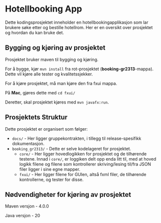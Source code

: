 # Hotellbooking App

Dette kodingsprosjektet inneholder en hotellbookingapplikasjon som lar brukere søke etter og bestille hotellrom. Her er en oversikt over prosjektet og hvordan du kan bruke det.

## Bygging og kjøring av prosjektet

Prosjektet bruker maven til bygging og kjøring.

For å bygge, kjør `mvn install` fra rot-prosjektet (**booking-gr2313**-mappa). Dette vil kjøre alle tester og kvalitetssjekker.

For å kjøre prosjektet, må man kjøre den fra fxui mappa.

På **Mac**, gjøres dette med `cd fxui/`

Deretter, skal prosjektet kjøres med `mvn javafx:run`.

## Prosjektets Struktur

Dette prosjektet er organisert som følger:

- `docs/` - Her ligger gruppekontrakten, i tillegg til release-spesifikk dokumentasjon.
- `booking_gr2313/` - Dette er selve kodelageret for prosjektet.
    - `core/` - Her ligger hovedlogikken for prosjektet og de tilhørende testene. Innad i `core/`, er loggiken delt opp enda litt til, med at hoved logikk filene og filene som kontrollerer skriving/lesing til/fra JSON filer ligger i sine egne mapper.
    - `fxui/` - Her ligger filene for GUIen, altså fxml filer, de tilhørende kontrollerne, og tester for disse.

## Nødvendigheter for kjøring av prosjektet

Maven versjon - 4.0.0

Java versjon - 20